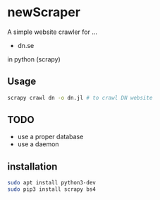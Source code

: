 # newScraper

A simple website crawler for ...

* dn.se 

in python (scrapy)

## Usage
```bash
scrapy crawl dn -o dn.jl # to crawl DN website
```

## TODO
- use a proper database
- use a daemon

## installation
```bash
sudo apt install python3-dev
sudo pip3 install scrapy bs4
```
